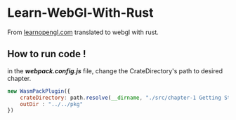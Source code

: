 # Learn-WebGl-With-Rust
From [learnopengl.com](https://learnopengl.com/) translated to webgl with rust. 

## How to run code ! 

in the ***webpack.config.js*** file, change the CrateDirectory's path to desired chapter.

```js
new WasmPackPlugin({
    crateDirectory: path.resolve(__dirname, "./src/chapter-1 Getting Started"), 
    outDir : "../../pkg"
})
```
